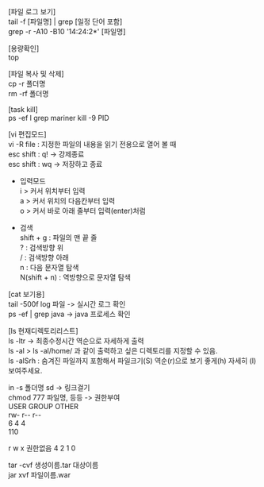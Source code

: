 [파일 로그 보기]   
tail -f [파일명] | grep [일정 단어 포함]   
grep -r -A10 -B10 '14:24:2*' [파일명] 

[용량확인]   
top   

[파일 복사 및 삭제]   
cp -r 폴더명   
rm -rf 폴더명   

[task kill]    
ps -ef l grep mariner
kill -9 PID   

[vi 편집모드]  
vi -R file : 지정한 파일의 내용을 읽기 전용으로 열어 볼 때   
esc shift : q! -> 강제종료   
esc shift : wq -> 저장하고 종료   

- 입력모드   
i > 커서 위치부터 입력   
a > 커서 위치의 다음칸부터 입력  
o > 커서 바로 아래 줄부터 입력(enter)처럼  

- 검색   
shift + g : 파일의 맨 끝 줄   
? : 검색방향 위   
/ : 검색방향 아래   
n : 다음 문자열 탐색   
N(shift + n) : 역방향으로 문자열 탐색  

[cat 보기용]   
tail -500f  log 파일 -> 실시간 로그 확인   
ps -ef | grep java -> java 프로세스 확인  

[ls 현재디렉토리리스트]  
ls -ltr -> 최종수정시간 역순으로 자세하게 출력  
ls -al > ls -al/home/ 과 같이 출력하고 싶은 디렉토리를 지정할 수 있음.  
ls -alSrh : 숨겨진 파일까지 포함해서 파일크기(S) 역순(r)으로 보기 좋게(h) 자세히 (l) 보여주세요.  

in -s 폴더명 sd -> 링크걸기   
chmod 777 파일명, 등등 -> 권한부여    
USER   GROUP  OTHER  
rw- r-- r--  
6 4 4  
110  

r w x 권한없음
4 2 1  0

tar -cvf  생성이름.tar 대상이름  
jar xvf 파일이름.war
